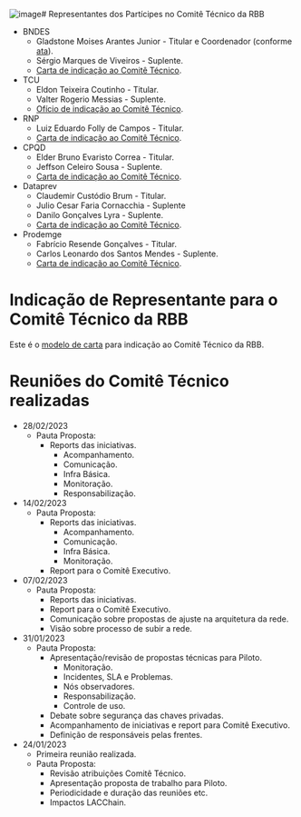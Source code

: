 ![image](https://github.com/RBBNet/rbb/assets/99134231/9bc59898-f424-42db-84c4-a271d25f96b5)# Representantes dos Partícipes no Comitê Técnico da RBB

- BNDES
  - Gladstone Moises Arantes Junior - Titular e Coordenador (conforme [ata](2022-11-29-Ata-Reunião-Governança-RBB-Assinada.pdf)).
  - Sérgio Marques de Viveiros - Suplente.
  - [Carta de indicação ao Comitê Técnico](2022-12-22-Indicação-Representantes-BNDES-CARTA-SUP-ATI-01-2022.pdf).
- TCU
  - Eldon Teixeira Coutinho - Titular.
  - Valter Rogerio Messias - Suplente.
  - [Ofício de indicação ao Comitê Técnico](2023-01-05-Indicação-Representantes-TCU.pdf).
- RNP 
  - Luiz Eduardo Folly de Campos - Titular. 
  - [Carta de indicação ao Comitê Técnico](2023-01-03-Indicação-Representante-RNP.pdf).
- CPQD
  - Elder Bruno Evaristo Correa - Titular.
  - Jeffson Celeiro Sousa - Suplente.
  - [Carta de indicação ao Comitê Técnico](2023-01-06-Indicação-Representantes-CPQD.pdf).
- Dataprev
  - Claudemir Custódio Brum - Titular.
  - Julio Cesar Faria Cornacchia - Suplente
  - Danilo Gonçalves Lyra - Suplente.
  - [Carta de indicação ao Comitê Técnico](2023-01-19-Indicação-Representantes-Dataprev.pdf).
- Prodemge
  - Fabrício Resende Gonçalves - Titular. 
  - Carlos Leonardo dos Santos Mendes - Suplente. 
  - [Carta de indicação ao Comitê Técnico](2023-02-13-Indicação-Representantes-Prodemge.pdf).

# Indicação de Representante para o Comitê Técnico da RBB

Este é o [modelo de carta](Modelo-Carta-Indicação-Comitê-Técnico.docx) para indicação ao Comitê Técnico da RBB.

# Reuniões do Comitê Técnico realizadas
- 28/02/2023
  - Pauta Proposta:
    - Reports das iniciativas.
      - Acompanhamento.
      - Comunicação.
      - Infra Básica.
      - Monitoração.
      - Responsabilização.
- 14/02/2023
  - Pauta Proposta:
    - Reports das iniciativas.
      - Acompanhamento.
      - Comunicação.
      - Infra Básica.
      - Monitoração.
    - Report para o Comitê Executivo.
- 07/02/2023
  - Pauta Proposta:
    - Reports das iniciativas.
    - Report para o Comitê Executivo.
    - Comunicação sobre propostas de ajuste na arquitetura da rede.
    - Visão sobre processo de subir a rede.
- 31/01/2023
  - Pauta Proposta:
    - Apresentação/revisão de propostas técnicas para Piloto.
      - Monitoração.
      - Incidentes, SLA e Problemas.
      - Nós observadores.
      - Responsabilização.
      - Controle de uso.
    - Debate sobre segurança das chaves privadas.
    - Acompanhamento de iniciativas e report para Comitê Executivo.
    - Definição de responsáveis pelas frentes. 
- 24/01/2023
  - Primeira reunião realizada.
  - Pauta Proposta:
    - Revisão atribuições Comitê Técnico.
    - Apresentação proposta de trabalho para Piloto.
    - Periodicidade e duração das reuniões etc.
    - Impactos LACChain. 


